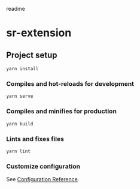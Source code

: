 readme
# sr-extension

## Project setup
```
yarn install
```

### Compiles and hot-reloads for development
```
yarn serve
```
### Compiles and minifies for production
```
yarn build
```


### Lints and fixes files
```
yarn lint
```

### Customize configuration
See [Configuration Reference](https://cli.vuejs.org/config/).
